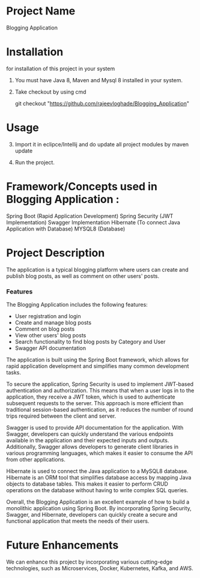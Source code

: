 # Project Name

Blogging Application

# Installation

for installation of this project in your system 

1. You must have Java 8, Maven and Mysql 8 installed in your system.

2. Take checkout by using cmd 

	git checkout "https://github.com/rajeevloghade/Blogging_Application"

# Usage

3. Import it in eclipce/Intellij and do update all project modules by maven update

4. Run the project. 

# Framework/Concepts used in Blogging Application : 

Spring Boot (Rapid Application Development)
Spring Security (JWT Implementation)
Swagger Implementation
Hibernate (To connect Java Application with Database)
MYSQL8 (Database)

# Project Description

The application is a typical blogging platform where users can create and publish blog posts, as well as comment on other users' posts.

### Features
The Blogging Application includes the following features:

- User registration and login
- Create and manage blog posts
- Comment on blog posts
- View other users' blog posts
- Search functionality to find blog posts by Category and User
- Swagger API documentation

The application is built using the Spring Boot framework, which allows for rapid application development and simplifies many common development tasks.

To secure the application, Spring Security is used to implement JWT-based authentication and authorization. This means that when a user logs in to the application, they receive a JWT token, which is used to authenticate subsequent requests to the server. This approach is more efficient than traditional session-based authentication, as it reduces the number of round trips required between the client and server.

Swagger is used to provide API documentation for the application. With Swagger, developers can quickly understand the various endpoints available in the application and their expected inputs and outputs. Additionally, Swagger allows developers to generate client libraries in various programming languages, which makes it easier to consume the API from other applications.

Hibernate is used to connect the Java application to a MySQL8 database. Hibernate is an ORM tool that simplifies database access by mapping Java objects to database tables. This makes it easier to perform CRUD operations on the database without having to write complex SQL queries.

Overall, the Blogging Application is an excellent example of how to build a monolithic application using Spring Boot. By incorporating Spring Security, Swagger, and Hibernate, developers can quickly create a secure and functional application that meets the needs of their users.

# Future Enhancements

We can enhance this project by incorporating various cutting-edge technologies, such as Microservices, Docker, Kubernetes, Kafka, and AWS.
